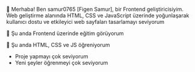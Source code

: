  👋 Merhaba! Ben samur0765 [Figen Samur], bir Frontend geliştiricisiyim. Web geliştirme alanında HTML, CSS ve JavaScript üzerinde yoğunlaşarak kullanıcı dostu ve etkileyici web sayfaları tasarlamayı seviyorum

 🔭 Şu anda Frontend üzerinde eğitim görüyorum
 
🌱 Şu anda HTML, CSS ve JS öğreniyorum
- Proje yapmayı çok seviyorum
- Yeni şeyler öğrenmeyi çok seviyorum
